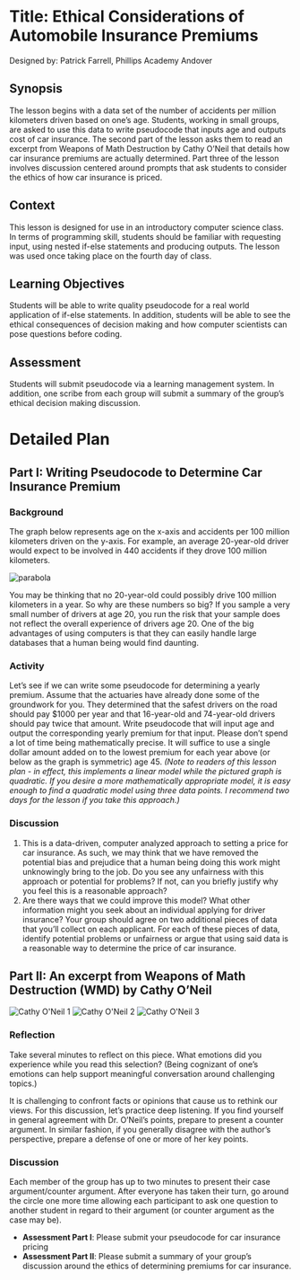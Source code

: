 # Title: Ethical Considerations of Automobile Insurance Premiums
Designed by: Patrick Farrell, Phillips Academy Andover

## Synopsis
The lesson begins with a data set of the number of accidents per million kilometers driven based on one’s age. Students, working in small groups, are asked to use this data to write pseudocode that inputs age and outputs cost of car insurance. The second part of the lesson asks them to read an excerpt from Weapons of Math Destruction by Cathy O’Neil that details how car insurance premiums are actually determined. Part three of the lesson involves discussion centered around prompts that ask students to consider the ethics of how car insurance is priced.

## Context
This lesson is designed for use in an introductory computer science class. In terms of programming skill, students should be familiar with requesting input, using nested if-else statements and producing outputs. The lesson was used once taking place on the fourth day of class.

## Learning Objectives
Students will be able to write quality pseudocode for a real world application of if-else statements. In addition, students will be able to see the ethical consequences of decision making and how computer scientists can pose questions before coding.

## Assessment
Students will submit pseudocode via a learning management system. In addition, one scribe from each group will submit a summary of the group’s ethical decision making discussion.

# Detailed Plan

## Part I: Writing Pseudocode to Determine Car Insurance Premium

### Background
The graph below represents age on the x-axis and accidents per 100 million kilometers driven on the y-axis. For example, an average 20-year-old driver would expect to be involved in 440 accidents if they drove 100 million kilometers.

![parabola](images/image4.png)

You may be thinking that no 20-year-old could possibly drive 100 million kilometers in a year. So why are these numbers so big? If you sample a very small number of drivers at age 20, you run the risk that your sample does not reflect the overall experience of drivers age 20. One of the big advantages of using computers is that they can easily handle large databases that a human being would find daunting.

### Activity
Let’s see if we can write some pseudocode for determining a yearly premium. Assume that the actuaries have already done some of the groundwork for you. They determined that the safest drivers on the road should pay $1000 per year and that 16-year-old and 74-year-old drivers should pay twice that amount. Write pseudocode that will input age and output the corresponding yearly premium for that input. Please don’t spend a lot of time being mathematically precise. It will suffice to use a single dollar amount added on to the lowest premium for each year above (or below as the graph is symmetric) age 45. _(Note to readers of this lesson plan - in effect, this implements a linear model while the pictured graph is quadratic. If you desire a more mathematically appropriate model, it is easy enough to find a quadratic model using three data points. I recommend two days for the lesson if you take this approach.)_

### Discussion

1. This is a data-driven, computer analyzed approach to setting a price for car insurance. As such, we may think that we have removed the potential bias and prejudice that a human being doing this work might unknowingly bring to the job. Do you see any unfairness with this approach or potential for problems? If not, can you briefly justify why you feel this is a reasonable approach?
2. Are there ways that we could improve this model? What other information might you seek about an individual applying for driver insurance? Your group should agree on two additional pieces of data that you’ll collect on each applicant. For each of these pieces of data, identify potential problems or unfairness or argue that using said data is a reasonable way to determine the price of car insurance.

## Part II: An excerpt from Weapons of Math Destruction (WMD) by Cathy O’Neil

![Cathy O'Neil 1](images/image2.png)
![Cathy O'Neil 2](images/image3.png)
![Cathy O'Neil 3](images/image1.png)

### Reflection
Take several minutes to reflect on this piece. What emotions did you experience while you read this selection? (Being cognizant of one’s emotions can help support meaningful conversation around challenging topics.)

It is challenging to confront facts or opinions that cause us to rethink our views. For this discussion, let’s practice deep listening. If you find yourself in general agreement with Dr. O’Neil’s points, prepare to present a counter argument. In similar fashion, if you generally disagree with the author’s perspective, prepare a defense of one or more of her key points.

### Discussion
Each member of the group has up to two minutes to present their case argument/counter argument. After everyone has taken their turn, go around the circle one more time allowing each participant to ask one question to another student in regard to their argument (or counter argument as the case may be).

* **Assessment Part I**: Please submit your pseudocode for car insurance pricing
* **Assessment Part II**: Please submit a summary of your group’s discussion around the ethics of determining premiums for car insurance.
